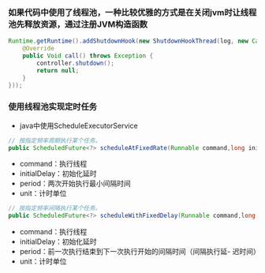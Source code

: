 ### 如果代码中使用了线程池，一种比较优雅的方式是在关闭jvm时让线程池先释放资源，通过注册JVM构造函数
```java
Runtime.getRuntime().addShutdownHook(new ShutdownHookThread(log, new Callable<Void>() {
    @Override
    public Void call() throws Exception {
        controller.shutdown();
        return null;
    }
}));
```

### 使用线程池实现定时任务
- java中使用ScheduleExecutorService
```java
// 按指定频率周期执行某个任务。
public ScheduledFuture<?> scheduleAtFixedRate(Runnable command,long initialDelay,long period,TimeUnit unit)
```
- command：执行线程
- initialDelay：初始化延时
- period：两次开始执行最小间隔时间
- unit：计时单位
```java
// 按指定频率间隔执行某个任务。
public ScheduledFuture<?> scheduleWithFixedDelay(Runnable command,long initialDelay,long delay,
```
- command：执行线程
- initialDelay：初始化延时
- period：前一次执行结束到下一次执行开始的间隔时间（间隔执行延- 迟时间）
- unit：计时单位